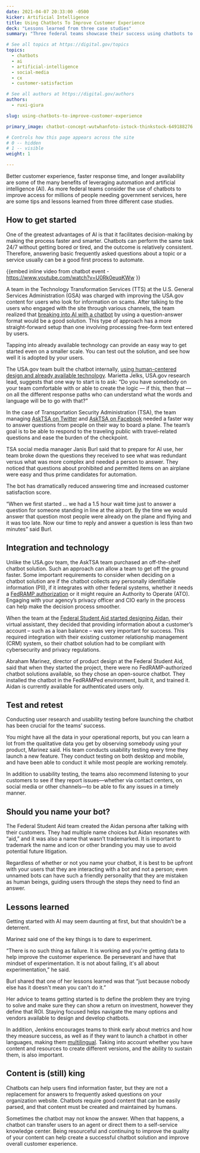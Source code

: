 ```yaml
---
date: 2021-04-07 20:33:00 -0500
kicker: Artificial Intelligence
title: Using Chatbots To Improve Customer Experience
deck: "Lessons learned from three case studies"
summary: "Three federal teams showcase their success using chatbots to improve customer satisfaction, increase availability, and empower their users to accomplish tasks faster."

# See all topics at https://digital.gov/topics
topics:
  - chatbots
  - ai
  - artificial-intelligence
  - social-media
  - cx
  - customer-satisfaction

# See all authors at https://digital.gov/authors
authors:
  - ruxi-giura

slug: using-chatbots-to-improve-customer-experience

primary_image: chatbot-concept-wutwhanfoto-istock-thinkstock-649188276

# Controls how this page appears across the site
# 0 -- hidden
# 1 -- visible
weight: 1

---
```


Better customer experience, faster response time, and longer availability are some of the many benefits of leveraging automation and artificial intelligence (AI). As more federal teams consider the use of chatbots to improve access for millions of people needing government services, here are some tips and lessons learned from three different case studies.

## How to get started

One of the greatest advantages of AI is that it facilitates decision-making by making the process faster and smarter. Chatbots can perform the same task 24/7 without getting bored or tired, and the outcome is relatively consistent. Therefore, answering basic frequently asked questions about a topic or a service usually can be a good first process to automate.  

{{embed inline video from chatbot event - <https://www.youtube.com/watch?v=U0Rk0euqKWw> }}

A team in the Technology Transformation Services (TTS) at the U.S. General Services Administration (GSA) was charged with improving the USA.gov content for users who look for information on scams. After talking to the users who engaged with the site through various channels, the team realized that [breaking into AI with a chatbot](https://blog.usa.gov/breaking-into-artificial-intelligence-meet-sam-the-chatbot) by using a question-answer format would be a good solution. This type of approach has a more straight-forward setup than one involving processing free-form text entered by users.

Tapping into already available technology can provide an easy way to get started even on a smaller scale. You can test out the solution, and see how well it is adopted by your users. 

The USA.gov team built the chatbot internally, [using human-centered design and already available technology](https://resources.data.gov/resources/fdspp-usagov-ai-chatbot/). Marietta Jelks, USA.gov research lead, suggests that one way to start is to ask: “Do you have somebody on your team comfortable with or able to create the logic — if this, then that — on all the different response paths who can understand what the words and language will be to go with that?”

In the case of Transportation Security Administration (TSA), the team managing [AskTSA on Twitter](https://twitter.com/asktsa) and [AskTSA on Facebook](https://www.facebook.com/AskTSA) needed a faster way to answer questions from people on their way to board a plane. The team’s goal is to be able to respond to the traveling public with travel-related questions and ease the burden of the checkpoint. 

TSA social media manager Janis Burl said that to prepare for AI use, her team broke down the questions they received to see what was redundant versus what was more complex and needed a person to answer. They noticed that questions about prohibited and permitted items on an airplane were easy and thus prime candidates for automation.

The bot has dramatically reduced answering time and increased customer satisfaction score.

“When we first started ... we had a 1.5 hour wait time just to answer a question for someone standing in line at the airport. By the time we would answer that question most people were already on the plane and flying and it was too late. Now our time to reply and answer a question is less than two minutes” said Burl.

## Integration and technology

Unlike the USA.gov team, the AskTSA team purchased an off-the-shelf chatbot solution. Such an approach can allow a team to get off the ground faster. Some important requirements to consider when deciding on a chatbot solution are if the chatbot collects any personally identifiable information (PII), if it integrates with other federal systems, whether it needs a [FedRAMP authorization](https://www.fedramp.gov/program-basics/) or it might require an Authority to Operate (ATO). Engaging with your agency’s privacy officer and CIO early in the process can help make the decision process smoother. 

When the team at the [Federal Student Aid started designing Aidan](https://digital.gov/2020/12/07/federal-student-aids-new-virtual-assistant-offers-model-for-improved-customer-service-in-government/), their virtual assistant, they decided that providing information about a customer’s account – such as a loan balance – was very important for success. This required integration with their existing customer relationship management (CRM) system, so their chatbot solution had to be compliant with cybersecurity and privacy regulations. 

Abraham Marinez, director of product design at the Federal Student Aid, said that when they started the project, there were no FedRAMP-authorized chatbot solutions available, so they chose an open-source chatbot. They installed the chatbot in the FedRAMPed environment, built it, and trained it. Aidan is currently available for authenticated users only.

## Test and retest

Conducting user research and usability testing before launching the chatbot has been crucial for the teams’ success. 

You might have all the data in your operational reports, but you can learn a lot from the qualitative data you get by observing somebody using your product, Marinez said. His team conducts usability testing every time they launch a new feature. They conduct testing on both desktop and mobile, and have been able to conduct it while most people are working remotely.

In addition to usability testing, the teams also recommend listening to your customers to see if they report issues—whether via contact centers, on social media or other channels—to be able to fix any issues in a timely manner.

## Should you name your bot?

The Federal Student Aid team created the Aidan persona after talking with their customers. They had multiple name choices but Aidan resonates with “aid,” and it was also a name that wasn’t trademarked. It is important to trademark the name and icon or other branding you may use to avoid potential future litigation.

Regardless of whether or not you name your chatbot, it is best to be upfront with your users that they are interacting with a bot and not a person; even unnamed bots can have such a friendly personality that they are mistaken as human beings, guiding users through the steps they need to find an answer.

## Lessons learned

Getting started with AI may seem daunting at first, but that shouldn’t be a deterrent. 

Marinez said one of the key things is to dare to experiment.

“There is no such thing as failure. It is working and you're getting data to help improve the customer experience. Be perseverant and have that mindset of experimentation. It is not about failing, it's all about experimentation,” he said.

Burl shared that one of her lessons learned was that “just because nobody else has it doesn't mean you can't do it.” 

Her advice to teams getting started is to define the problem they are trying to solve and make sure they can show a return on investment, however they define that ROI. Staying focused helps navigate the many options and vendors available to design and develop chatbots.

In addition, Jenkins encourages teams to think early about metrics and how they measure success, as well as if they want to launch a chatbot in other languages, making them [multilingual](https://digital.gov/topics/multilingual/). Taking into account whether you have content and resources to create different versions, and the ability to sustain them, is also important. 

## Content is (still) king

Chatbots can help users find information faster, but they are not a replacement for answers to frequently asked questions on your organization website. Chatbots require good content that can be easily parsed, and that content must be created and maintained by humans. 

Sometimes the chatbot may not know the answer. When that happens, a chatbot can transfer users to an agent or direct them to a self-service knowledge center. Being resourceful and continuing to improve the quality of your content can help create a successful chatbot solution and improve overall customer experience.
